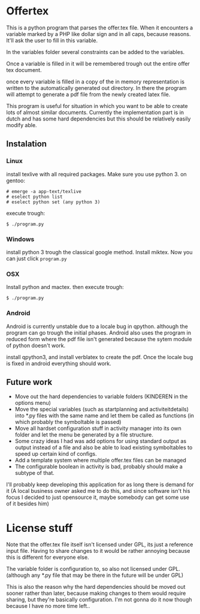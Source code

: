 # Offertex
This is a python program that parses the offer.tex file.
When it encounters a variable marked by a PHP like dollar sign and in
all caps, because reasons. It'll ask the user to fill in this variable.

In the variables folder several constraints can be added to the variables.

Once a variable is filled in it will be remembered trough out the entire offer
tex document.

once every variable is filled in a copy of the in memory representation is written
to the automatically generated out directory.
In there the program will attempt to generate a pdf file from the newly created
latex file.

This program is useful for situation in which you want to be able to create lots
of almost similar documents. Currently the implementation part is in dutch
and has some hard dependencies but this should be relatively easily modify able.

## Instalation

### Linux
install texlive with all required packages. Make sure you use python 3.
on gentoo:

	# emerge -a app-text/texlive
	# eselect python list
	# eselect python set (any python 3)

execute trough:

	$ ./program.py

### Windows
install python 3 trough the classical google method. Install miktex.
Now you can just click `program.py`

### OSX
Install python and mactex.
then execute trough:

	$ ./program.py

### Android
Android is currently unstable due to a locale bug in qpython. although
the program can go trough the initial phases.
Android also uses the program in reduced form where the pdf file isn't
generated because the sytem module of python doesn't work.

install qpython3, and install verblatex to create the pdf.
Once the locale bug is fixed in android everything should work.

## Future work

* Move out the hard dependencies to variable folders (KINDEREN in the options menu)
* Move the special variables (such as startplanning and activiteitdetails) into \*.py
files with the same name and let them be called as functions (in which probably
the symboltable is passed)
* Move all hardset configuration stuff in activity manager into its own folder and
let the menu be generated by a file structure.
* Some crazy ideas I had was add options for using standard output as output instead
of a file and also be able to load existing symboltables to speed up
certain kind of configs.
* Add a template system where multiple offer.tex files can be managed
* The configurable boolean in activity is bad, probably should make a subtype
 of that.

I'll probably keep developing this application for as long there is demand for it
(A local business owner asked me to do this, and since software isn't his
focus I decided to just opensource it, maybe somebody can get some use of it besides him)

# License stuff
Note that the offer.tex file itself isn't licensed under GPL, its just a
reference input file. Having to share changes to it would be rather annoying
because this is different for everyone else.

The variable folder is configuration to, so also not licensed under GPL. (although
any \*.py file that may be there in the future will be under GPL)

This is also the reason why the hard dependencies should be moved out sooner
rather than later, because making changes to them would require  sharing, but they're
basically configuration. I'm not gonna do it now though because I have no
more time left..

